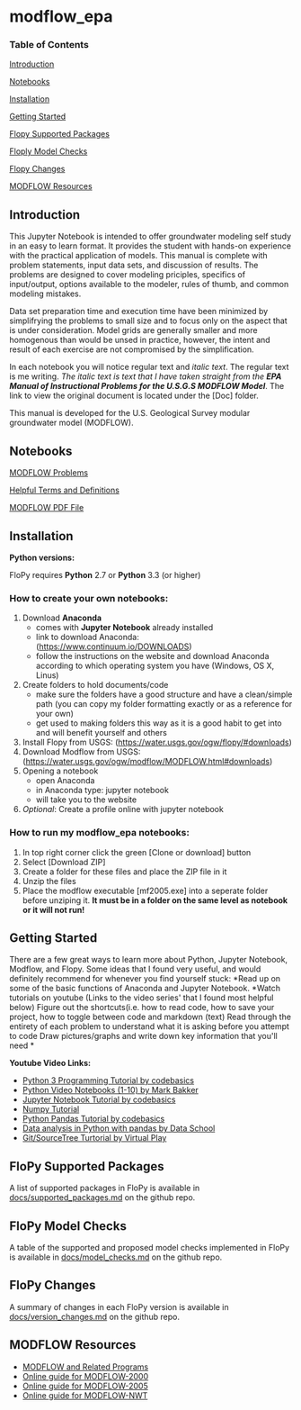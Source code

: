 # modflow_epa

### **Table of Contents**

[Introduction](https://github.com/jordw22/modflow_epa#introduction)

[Notebooks](https://github.com/jordw22/modflow_epa#notebooks)

[Installation](https://github.com/jordw22/modflow_epa#installation)

[Getting Started](https://github.com/jordw22/modflow_epa#getting-started)

[Flopy Supported Packages](https://github.com/jordw22/modflow_epa#flopy-supported-packages)

[Floply Model Checks](https://github.com/jordw22/modflow_epa#flopy-model-checks)

[Flopy Changes](https://github.com/jordw22/modflow_epa#flopy-changes)

[MODFLOW Resources](https://github.com/jordw22/modflow_epa#modflow-resources)


Introduction
-----------------------------------------------

This Jupyter Notebook is intended to offer groundwater modeling self study in an easy to learn format.
It provides the student with hands-on experience with the practical application of models. This manual
is complete with problem statements, input data sets, and discussion of results. The problems are designed
to cover modeling priciples, specifics of input/output, options available to the modeler, rules of thumb,
and common modeling mistakes.

Data set preparation time and execution time have been minimized by simplifrying the problems to small size
and to focus only on the aspect that is under consideration. Model grids are generally smaller and more homogenous
than would be unsed in practice, however, the intent and result of each exercise are not compromised by the simplification.

In each notebook you will notice regular text and _italic text_. The regular text is me writing. _The italic text is text
that I have taken straight from the **EPA Manual of Instructional Problems for the U.S.G.S MODFLOW Model**_. The link to view
the original document is located under the [Doc] folder.

This manual is developed for the U.S. Geological Survey modular groundwater model (MODFLOW).

Notebooks
-----------------------------------------------

[MODFLOW Problems](https://github.com/jordw22/modflow_epa/tree/master/Notebooks)

[Helpful Terms and Definitions](https://github.com/jordw22/modflow_epa/blob/master/Notebooks/Terms.ipynb)

[MODFLOW PDF File](https://github.com/jordw22/modflow_epa/tree/master/Doc)

Installation
-----------------------------------------------

**Python versions:**

FloPy requires **Python** 2.7 or **Python** 3.3 (or higher)

### **How to create your own notebooks:**

1. Download **Anaconda**  
	* comes with **Jupyter Notebook** already installed
	* link to download Anaconda: (https://www.continuum.io/DOWNLOADS)
	* follow the instructions on the website and download Anaconda according to which operating system you have
	  (Windows, OS X, Linus)
4. Create folders to hold documents/code
	* make sure the folders have a good structure and have a clean/simple path (you can copy my folder formatting exactly or as a reference for your own)
	* get used to making folders this way as it is a good habit to get into and will benefit yourself and others
2. Install Flopy from USGS: (https://water.usgs.gov/ogw/flopy/#downloads)
3. Download Modflow from USGS: (https://water.usgs.gov/ogw/modflow/MODFLOW.html#downloads)
3. Opening a notebook
	* open Anaconda
	* in Anaconda type: jupyter notebook
	* will take you to the website
3. _Optional_: Create a profile online with jupyter notebook

### **How to run my modflow_epa notebooks:**

1. In top right corner click the green [Clone or download] button
2. Select [Download ZIP]
3. Create a folder for these files and place the ZIP file in it
4. Unzip the files
3. Place the modflow executable [mf2005.exe] into a seperate folder before unziping it. **It must be in a folder on the same level as notebook or it will not run!**

Getting Started
-----------------------------------------------

There are a few great ways to learn more about Python, Jupyter Notebook, Modflow, and Flopy.
Some ideas that I found very useful, and would definitely recommend for whenever you find yourself stuck:
*Read up on some of the basic functions of Anaconda and Jupyter Notebook.
*Watch tutorials on youtube (Links to the video series' that I found most helpful below)
Figure out the shortcuts(i.e. how to read code, how to save your project, how to toggle between code and markdown (text)
Read through the entirety of each problem to understand what it is asking before you attempt to code
Draw pictures/graphs and write down key information that you'll need
*

__Youtube Video Links:__
* [Python 3 Programming Tutorial by codebasics](https://www.youtube.com/playlist?list=PLeo1K3hjS3usILfyvQlvUBokXkHPSve6S)
* [Python Video Notebooks (1-10) by Mark Bakker](https://www.youtube.com/user/wdz57/videos)
* [Jupyter Notebook Tutorial by codebasics](https://www.youtube.com/playlist?list=PLeo1K3hjS3uuZPwzACannnFSn9qHn8to8)
* [Numpy Tutorial](https://www.youtube.com/playlist?list=PLeo1K3hjS3uset9zIVzJWqplaWBiacTEU)
* [Python Pandas Tutorial by codebasics](https://www.youtube.com/playlist?list=PLeo1K3hjS3uuASpe-1LjfG5f14Bnozjwy)
* [Data analysis in Python with pandas by Data School](https://www.youtube.com/playlist?list=PL5-da3qGB5ICCsgW1MxlZ0Hq8LL5U3u9y)
* [Git/SourceTree Turtorial by Virtual Play](https://www.youtube.com/playlist?list=PLpL2ONl1hMLtlY1Y7YJNcA5zumvaITLYs)


FloPy Supported Packages
-----------------------------------------------

A list of supported packages in FloPy is available in [docs/supported_packages.md](docs/supported_packages.md) on the github repo.


FloPy Model Checks
-----------------------------------------------

A table of the supported and proposed model checks implemented in  FloPy is available in [docs/model_checks.md](docs/model_checks.md) on the github repo.


FloPy Changes
-----------------------------------------------

A summary of changes in each FloPy version is available in [docs/version_changes.md](docs/version_changes.md) on the github repo.

MODFLOW Resources
-----------------------------------------------

* [MODFLOW and Related Programs](http://water.usgs.gov/ogw/modflow/)
* [Online guide for MODFLOW-2000](http://water.usgs.gov/nrp/gwsoftware/modflow2000/Guide/index.html)
* [Online guide for MODFLOW-2005](http://water.usgs.gov/ogw/modflow/MODFLOW-2005-Guide/)
* [Online guide for MODFLOW-NWT](http://water.usgs.gov/ogw/modflow-nwt/MODFLOW-NWT-Guide/)